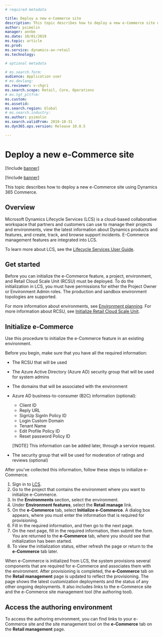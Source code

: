 ```yaml
---
# required metadata

title: Deploy a new e-Commerce site
description: This topic describes how to deploy a new e-Commerce site using Dynamics 365 Commerce.
author: psimolin
manager: annbe
ms.date: 10/01/2019
ms.topic: article
ms.prod: 
ms.service: dynamics-ax-retail
ms.technology: 

# optional metadata

# ms.search.form: 
audience: Application user
# ms.devlang: 
ms.reviewer: v-chgri
ms.search.scope: Retail, Core, Operations
# ms.tgt_pltfrm: 
ms.custom: 
ms.assetid: 
ms.search.region: Global
# ms.search.industry: 
ms.author: psimolin
ms.search.validFrom: 2019-10-31
ms.dyn365.ops.version: Release 10.0.5

---
```


# Deploy a new e-Commerce site

[!include [banner](includes/banner.md)]

[!include [banner](includes/preview-banner.md)]

This topic describes how to deploy a new e-Commerce site using Dynamics 365 Commerce.

## Overview
	
Microsoft Dynamics Lifecycle Services (LCS) is a cloud-based collaborative workspace that partners and customers can use to manage their projects and environments, view the latest information about Dynamics products and features, and create, track, and browse support incidents. E-Commerce management features are integrated into LCS.

To learn more about LCS, see the [Lifecycle Services User Guide](https://docs.microsoft.com/dynamics365/unified-operations/dev-itpro/lifecycle-services/lcs-user-guide).
	
## Get started

Before you can initialize the e-Commerce feature, a project, environment, and Retail Cloud Scale Unit (RCSU) must be deployed. To do the initialization in LCS, you must have permissions for either the Project Owner or Environment Admin roles. The production and sandbox environment topologies are supported.

For more information about environments, see [Environment planning](https://docs.microsoft.com/dynamics365/unified-operations/fin-and-ops/imp-lifecycle/environment-planning). For more information about RCSU, see [Initialize Retail Cloud Scale Unit](https://docs.microsoft.com/dynamics365/unified-operations/dev-itpro/deployment/initialize-retail-channels).

## Initialize e-Commerce

Use this procedure to initialize the e-Commerce feature in an existing environment.

Before you begin, make sure that you have all the required information:

- The RCSU that will be used
- The Azure Active Directory (Azure AD) security group that will be used for system admins
- The domains that will be associated with the environment
- Azure AD business-to-consumer (B2C) information (optional):
	- Client ID
	- Reply URL
	- SignUp SignIn Policy ID
	- Login Custom Domain
	- Tenant Name
	- Edit Profile Policy ID
	- Reset password Policy ID

    [!NOTE]
    This information can be added later, through a service request.
- The security group that will be used for moderation of ratings and reviews (optional)

After you've collected this information, follow these steps to initialize e-Commerce.

1. Sign in to [LCS](https://lcs.dynamics.com).
1. Go to the project that contains the environment where you want to initialize e-Commerce.
1. In the **Environments** section, select the environment.
1. Under **Environment features**, select the **Retail manage** link.
1. On the **e-Commerce** tab, select **Initialize e-Commerce**. A dialog box appears, where you must enter the information that is required for provisioning.
1. Fill in the required information, and then go to the next page.
1. On the next page, fill in the required information, then submit the form. You are returned to the **e-Commerce** tab, where you should see that initialization has been started.
1. To view the initialization status, either refresh the page or return to the **e-Commerce** tab later.
	
When e-Commerce is initialized from LCS, the system provisions several components that are required for e-Commerce and associates them with the environment. After provisioning is completed, the **e-Commerce** tab on the **Retail management** page is updated to reflect the provisioning. The page shows the latest customization deployments and the status of any other ongoing deployments. It also includes links to the e-Commerce site and the e-Commerce site management tool (the authoring tool).

## Access the authoring environment

To access the authoring environment, you can find links to your e-Commerce site and the site management tool on the **e-Commerce** tab on the **Retail management** page.
